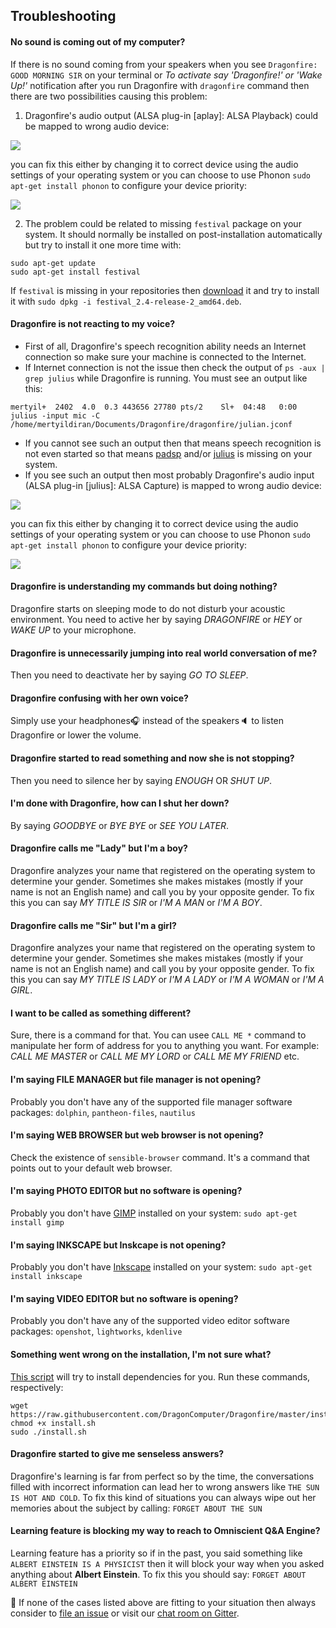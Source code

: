 ## Troubleshooting

#### No sound is coming out of my computer?

If there is no sound coming from your speakers when you see `Dragonfire: GOOD MORNING SIR` on your terminal or *To activate say 'Dragonfire!' or 'Wake Up!'* notification after you run Dragonfire with `dragonfire` command then there are two possibilities causing this problem:

1. Dragonfire's audio output (ALSA plug-in [aplay]: ALSA Playback) could be mapped to wrong audio device:

![](http://i.imgur.com/dsKHaKS.png)

you can fix this either by changing it to correct device using the audio settings of your operating system or you can choose to use Phonon `sudo apt-get install phonon` to configure your device priority:

![](http://i.imgur.com/tALl6UG.png)

2. The problem could be related to missing `festival` package on your system. It should normally be installed on post-installation automatically but try to install it one more time with:

```
sudo apt-get update
sudo apt-get install festival
```

If `festival` is missing in your repositories then [download](https://packages.ubuntu.com/xenial/amd64/festival/download) it and try to install it with `sudo dpkg -i festival_2.4-release-2_amd64.deb`.

#### Dragonfire is not reacting to my voice?

 - First of all, Dragonfire's speech recognition ability needs an Internet connection so make sure your machine is connected to the Internet.
 - If Internet connection is not the issue then check the output of `ps -aux | grep julius` while Dragonfire is running. You must see an output like this:
```
mertyil+  2402  4.0  0.3 443656 27780 pts/2    Sl+  04:48   0:00 julius -input mic -C /home/mertyildiran/Documents/Dragonfire/dragonfire/julian.jconf
```
 - If you cannot see such an output then that means speech recognition is not even started so that means [padsp](https://linux.die.net/man/1/padsp) and/or [julius](https://packages.ubuntu.com/xenial/julius) is missing on your system.
 - If you see such an output then most probably Dragonfire's audio input (ALSA plug-in [julius]: ALSA Capture) is mapped to wrong audio device:

![](http://i.imgur.com/SdQlY9Q.png)

you can fix this either by changing it to correct device using the audio settings of your operating system or you can choose to use Phonon `sudo apt-get install phonon` to configure your device priority:

![](http://i.imgur.com/9b8ttnP.png)

#### Dragonfire is understanding my commands but doing nothing?

Dragonfire starts on sleeping mode to do not disturb your acoustic environment. You need to active her by saying *DRAGONFIRE* or *HEY* or *WAKE UP* to your microphone.

#### Dragonfire is unnecessarily jumping into real world conversation of me?

Then you need to deactivate her by saying *GO TO SLEEP*.

#### Dragonfire confusing with her own voice?

Simply use your headphones:headphones: instead of the speakers:speaker: to listen Dragonfire or lower the volume.

#### Dragonfire started to read something and now she is not stopping?

Then you need to silence her by saying *ENOUGH* OR *SHUT UP*.

#### I'm done with Dragonfire, how can I shut her down?

By saying *GOODBYE* or *BYE BYE* or *SEE YOU LATER*.

#### Dragonfire calls me "Lady" but I'm a boy?

Dragonfire analyzes your name that registered on the operating system to determine your gender. Sometimes she makes mistakes (mostly if your name is not an English name) and call you by your opposite gender. To fix this you can say *MY TITLE IS SIR* or *I'M A MAN* or *I'M A BOY*.

#### Dragonfire calls me "Sir" but I'm a girl?

Dragonfire analyzes your name that registered on the operating system to determine your gender. Sometimes she makes mistakes (mostly if your name is not an English name) and call you by your opposite gender. To fix this you can say *MY TITLE IS LADY* or *I'M A LADY* or *I'M A WOMAN* or *I'M A GIRL*.

#### I want to be called as something different?

Sure, there is a command for that. You can usee `CALL ME *` command to manipulate her form of address for you to anything you want. For example: *CALL ME MASTER* or *CALL ME MY LORD* or *CALL ME MY FRIEND* etc.

#### I'm saying FILE MANAGER but file manager is not opening?

Probably you don't have any of the supported file manager software packages: `dolphin`, `pantheon-files`, `nautilus`

#### I'm saying WEB BROWSER but web browser is not opening?

Check the existence of `sensible-browser` command. It's a command that points out to your default web browser.

#### I'm saying PHOTO EDITOR but no software is opening?

Probably you don't have [GIMP](https://www.gimp.org/) installed on your system: `sudo apt-get install gimp`

#### I'm saying INKSCAPE but Inskcape is not opening?

Probably you don't have [Inkscape](https://inkscape.org/en/) installed on your system: `sudo apt-get install inkscape`

#### I'm saying VIDEO EDITOR but no software is opening?

Probably you don't have any of the supported video editor software packages: `openshot`, `lightworks`, `kdenlive`

#### Something went wrong on the installation, I'm not sure what?

[This script](https://github.com/DragonComputer/Dragonfire/blob/master/install.sh) will try to install dependencies for you. Run these commands, respectively:

```
wget https://raw.githubusercontent.com/DragonComputer/Dragonfire/master/install.sh
chmod +x install.sh
sudo ./install.sh
```

#### Dragonfire started to give me senseless answers?

Dragonfire's learning is far from perfect so by the time, the conversations filled with incorrect information can lead her to wrong answers like `THE SUN IS HOT AND COLD`. To fix this kind of situations you can always wipe out her memories about the subject by calling: `FORGET ABOUT THE SUN`

#### Learning feature is blocking my way to reach to Omniscient Q&A Engine?

Learning feature has a priority so if in the past, you said something like `ALBERT EINSTEIN IS A PHYSICIST` then it will block your way when you asked anything about **Albert Einstein**. To fix this you should say: `FORGET ABOUT ALBERT EINSTEIN`

:checkered_flag: If none of the cases listed above are fitting to your situation then always consider to [file an issue](https://github.com/DragonComputer/Dragonfire/issues/new) or visit our [chat room on Gitter](https://gitter.im/DragonComputer/Lobby).
